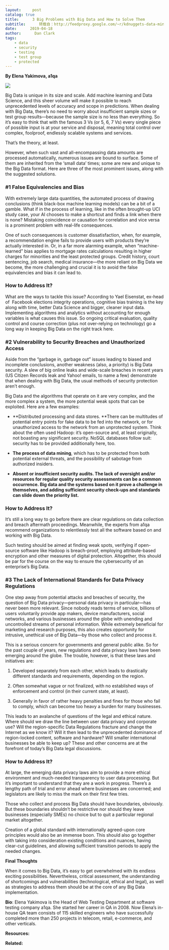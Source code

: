 ```yaml
---
layout:     post
catalog: true
title:      3 Big Problems with Big Data and How to Solve Them
subtitle:      转载自：http://feedproxy.google.com/~r/kdnuggets-data-mining-analytics/~3/ONcBT3VqphA/3-big-problems-big-data.html
date:      2019-04-18
author:      Dan Clark
tags:
    - data
    - security
    - testing
    - test group
    - protected
---
```


**By Elena Yakimova, a1qa**

![](https://www.kdnuggets.com/wp-content/uploads/the-8-vs-of-big-data.png)


Big Data is unique in its size and scale. Add machine learning and Data Science, and this sheer volume will make it possible to reach unprecedented levels of accuracy and scope in predictions. When dealing with Big Data, there’s no need to worry about insufficient sample sizes or test group results—because the sample size is no less than everything. So it’s easy to think that with the famous 3 Vs (or 5, 6, 7 Vs) every single piece of possible input is at your service and disposal, meaning total control over complex, foolproof, endlessly scalable systems and services.

That’s the theory, at least.

However, when such vast and all-encompassing data amounts are processed automatically, numerous issues are bound to surface. Some of them are inherited from the ‘small data’ times; some are new and unique to the Big Data format. Here are three of the most prominent issues, along with the suggested solutions.

### **#1 False Equivalencies and Bias**

With extremely large data quantities, the automated process of drawing conclusions (think black-box machine learning models) can be a bit of a gamble. What if in the process of learning, like in the often brought-up UCI study case, your AI chooses to make a shortcut and finds a link when there is none? Mistaking coincidence or causation for correlation and vice versa is a prominent problem with real-life consequences. 

One of such consequences is customer dissatisfaction, when, for example, a recommendation engine fails to provide users with products they’re actually interested in. Or, in a far more alarming example, when “machine-learned” bias applies to mortgage rates calculations resulting in higher charges for minorities and the least protected groups. Credit history, court sentencing, job search, medical insurance—the more reliant on Big Data we become, the more challenging and crucial it is to avoid the false equivalencies and bias it can lead to.

### **How to Address It?**

What are the ways to tackle this issue? According to Yael Eisenstat, ex-head of  Facebook elections integrity operations, cognitive bias training is the key along with time, better Data Science and bigger, cleaner input data. Implementing algorithms and analytics without accounting for enough variables is what causes this issue. So ongoing critical evaluation, quality control and course correction (plus not over-relying on technology) go a long way in keeping Big Data on the right track here. 

### **#2 Vulnerability to Security Breaches and Unauthorized Access**

Aside from the “garbage in, garbage out” issues leading to biased and incomplete conclusions, another weakness (also, a priority) is Big Data security. A slew of big online leaks and wide-scale breaches in recent years (US Citizen Records leak and Yahoo! emails, to name a few) demonstrate that when dealing with Big Data, the usual methods of security protection aren’t enough.

Big Data and the algorithms that operate on it are very complex, and the more complex a system, the more potential weak spots that can be exploited. Here are a few examples: 



- **Distributed processing and data stores. **There can be multitudes of potential entry points for fake data to be fed into the network, or for unauthorized access to the network from an unprotected system. Think about the often used Hadoop: it’s open-source and, at least originally, not boasting any significant security. NoSQL databases follow suit: security has to be provided additionally here, too.

- **The process of data mining**, which has to be protected from both potential external threats, and the possibility of sabotage from authorized insiders.


- **Absent or insufficient security audits. The lack of oversight and/or resources for regular quality security assessments can be a common occurrence. Big data and the systems based on it prove a challenge in themselves, and adding sufficient security check-ups and standards can slide down the priority list.**


### **How to Address It?**

It’s still a long way to go before there are clear regulations on data collection and breach aftermath proceedings. Meanwhile, the experts from a1qa recommend organizations to relentlessly test all the software based on and working with Big Data. 

Such testing should be aimed at finding weak spots, verifying if open-source software like Hadoop is breach-proof, employing attribute-based encryption and other measures of digital protection. Altogether, this should be par for the course on the way to ensure the cybersecurity of an enterprise’s Big Data.

### **#3 The Lack of International Standards for Data Privacy Regulations**

One step away from potential attacks and breaches of security, the question of Big Data privacy—personal data privacy in particular—has never been more relevant. Since nobody reads terms of service, billions of users voluntarily provide app makers, device manufacturers, social networks, and various businesses around the globe with unending and uncontrolled streams of personal information. While extremely beneficial for marketing and research purposes, this also creates opportunity for intrusive, unethical use of Big Data—by those who collect and process it.

This is a serious concern for governments and general public alike. So for the past couple of years, new regulations and data privacy laws have been emerging around the globe. The trouble, however, is that these laws and initiatives are:

1. Developed separately from each other, which leads to drastically different standards and requirements, depending on the region.

1. Often somewhat vague or not finalized, with no established ways of enforcement and control (in their current state, at least).

1. Generally in favor of rather heavy penalties and fines for those who fail to comply, which can become too heavy a burden for many businesses.


This leads to an avalanche of questions of the legal and ethical nature. Where should we draw the line between user data privacy and corporate use? Will the region-specific Data Regulations fracture and change the Internet as we know it? Will it then lead to the unprecedented dominance of region-locked content, software and hardware? Will smaller international businesses be able to keep up? These and other concerns are at the forefront of today’s Big Data legal discussions.

### **How to Address It?**

At large, the emerging data privacy laws aim to provide a more ethical environment and much-needed transparency to user data processing. But it’s important to understand that they are a work in progress. There’s a lengthy path of trial and error ahead where businesses are concerned; and legislators are likely to miss the mark on their first few tries. 

Those who collect and process Big Data should have boundaries, obviously. But these boundaries shouldn’t be restrictive nor should they leave businesses (especially SMEs) no choice but to quit a particular regional market altogether. 

Creation of a global standard with internationally agreed-upon core principles would also be an immense boon. This should also go together with taking into consideration existing conditions and nuances, having clear-cut guidelines, and allowing sufficient transition periods to apply the needed changes.

**Final Thoughts**

When it comes to Big Data, it’s easy to get overwhelmed with its endless exciting possibilities. Nevertheless, critical assessment, the understanding of shortcomings and vulnerabilities (technological, ethical and legal), as well as strategies to address them should be at the core of any Big Data implementation.

**Bio**: Elena Yakimova is the Head of Web Testing Department at software testing company a1qa. She started her career in QA in 2008. Now Elena’s in-house QA team consists of 115 skilled engineers who have successfully completed more than 250 projects in telecom, retail, e-commerce, and other verticals.

**Resources:**

**Related:**



 
